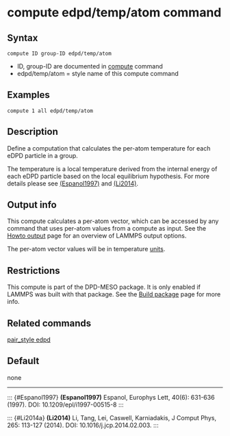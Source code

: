 # compute edpd/temp/atom command

## Syntax

``` LAMMPS
compute ID group-ID edpd/temp/atom
```

-   ID, group-ID are documented in [compute](compute) command
-   edpd/temp/atom = style name of this compute command

## Examples

``` LAMMPS
compute 1 all edpd/temp/atom
```

## Description

Define a computation that calculates the per-atom temperature for each
eDPD particle in a group.

The temperature is a local temperature derived from the internal energy
of each eDPD particle based on the local equilibrium hypothesis. For
more details please see [(Espanol1997)](Espanol1997) and
[(Li2014)](Li2014a).

## Output info

This compute calculates a per-atom vector, which can be accessed by any
command that uses per-atom values from a compute as input. See the
[Howto output](Howto_output) page for an overview of LAMMPS output
options.

The per-atom vector values will be in temperature [units](units).

## Restrictions

This compute is part of the DPD-MESO package. It is only enabled if
LAMMPS was built with that package. See the [Build
package](Build_package) page for more info.

## Related commands

[pair_style edpd](pair_mesodpd)

## Default

none

------------------------------------------------------------------------

::: {#Espanol1997}
**(Espanol1997)** Espanol, Europhys Lett, 40(6): 631-636 (1997). DOI:
10.1209/epl/i1997-00515-8
:::

::: {#Li2014a}
**(Li2014)** Li, Tang, Lei, Caswell, Karniadakis, J Comput Phys, 265:
113-127 (2014). DOI: 10.1016/j.jcp.2014.02.003.
:::
